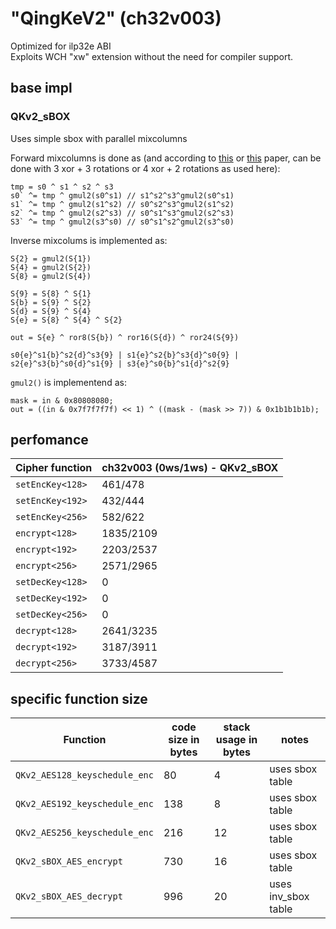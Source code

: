 # "QingKeV2" (ch32v003)

Optimized for ilp32e ABI\
Exploits WCH "xw" extension without the need for compiler support.

## base impl

### QKv2_sBOX

Uses simple sbox with parallel mixcolumns

Forward mixcolumns is done as (and according to [this](http://www.wseas.us/e-library/conferences/2009/moscow/AIC/AIC44.pdf)
or [this](https://www.researchgate.net/publication/221002183_Efficient_AES_implementations_for_ARM_based_platforms) 
paper, can be done with 3 xor + 3 rotations or 4 xor + 2 rotations as used here):

```
tmp = s0 ^ s1 ^ s2 ^ s3
s0` ^= tmp ^ gmul2(s0^s1) // s1^s2^s3^gmul2(s0^s1)
s1` ^= tmp ^ gmul2(s1^s2) // s0^s2^s3^gmul2(s1^s2)
s2` ^= tmp ^ gmul2(s2^s3) // s0^s1^s3^gmul2(s2^s3)
S3` ^= tmp ^ gmul2(s3^s0) // s0^s1^s2^gmul2(s3^s0)
```

Inverse mixcolums is implemented as:

```
S{2} = gmul2(S{1})
S{4} = gmul2(S{2})
S{8} = gmul2(S{4})

S{9} = S{8} ^ S{1}
S{b} = S{9} ^ S{2}
S{d} = S{9} ^ S{4}
S{e} = S{8} ^ S{4} ^ S{2}

out = S{e} ^ ror8(S{b}) ^ ror16(S{d}) ^ ror24(S{9})
	
s0{e}^s1{b}^s2{d}^s3{9} | s1{e}^s2{b}^s3{d}^s0{9} | s2{e}^s3{b}^s0{d}^s1{9} | s3{e}^s0{b}^s1{d}^s2{9}
```

`gmul2()` is implementend as:

```
mask = in & 0x80808080;
out = ((in & 0x7f7f7f7f) << 1) ^ ((mask - (mask >> 7)) & 0x1b1b1b1b);
```

## perfomance

| Cipher function  | ch32v003 (0ws/1ws) - QKv2_sBOX |
|------------------|------------------|
| `setEncKey<128>` | 461/478 |
| `setEncKey<192>` | 432/444 |
| `setEncKey<256>` | 582/622 |
| `encrypt<128>`   | 1835/2109 |
| `encrypt<192>`   | 2203/2537 |
| `encrypt<256>`   | 2571/2965 |
| `setDecKey<128>` | 0 |
| `setDecKey<192>` | 0 |
| `setDecKey<256>` | 0 |
| `decrypt<128>`   | 2641/3235 |
| `decrypt<192>`   | 3187/3911 |
| `decrypt<256>`   | 3733/4587 |

## specific function size

| Function | code size in bytes | stack usage in bytes | notes |
|----------|--------------------|----------------------|-------|
| `QKv2_AES128_keyschedule_enc` | 80 | 4 | uses sbox table |
| `QKv2_AES192_keyschedule_enc` | 138 | 8 | uses sbox table |
| `QKv2_AES256_keyschedule_enc` | 216 | 12 | uses sbox table |
| `QKv2_sBOX_AES_encrypt` | 730 | 16 | uses sbox table |
| `QKv2_sBOX_AES_decrypt` | 996 | 20 | uses inv_sbox table |
